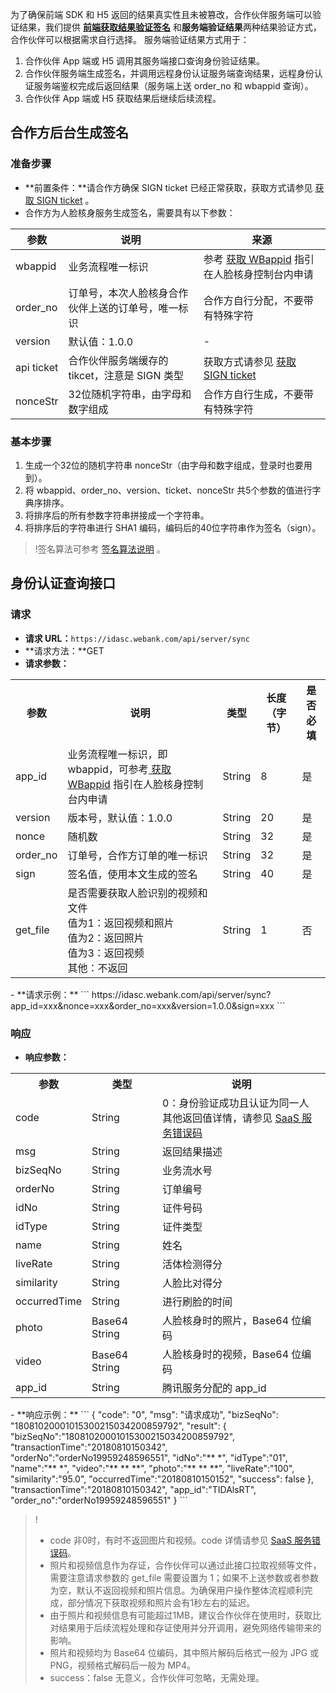 为了确保前端 SDK 和 H5 返回的结果真实性且未被篡改，合作伙伴服务端可以验证结果，我们提供 **[前端获取结果验证签名](https://cloud.tencent.com/document/product/1007/35897)** 和**服务端验证结果**两种结果验证方式，合作伙伴可以根据需求自行选择。
服务端验证结果方式用于：
1. 合作伙伴 App 端或 H5 调用其服务端接口查询身份验证结果。
2. 合作伙伴服务端生成签名，并调用远程身份认证服务端查询结果，远程身份认证服务端鉴权完成后返回结果（服务端上送 order_no 和 wbappid 查询）。
3. 合作伙伴 App 端或 H5 获取结果后继续后续流程。

## 合作方后台生成签名
### 准备步骤
- **前置条件：**请合作方确保 SIGN ticket 已经正常获取，获取方式请参见 [获取 SIGN ticket](https://cloud.tencent.com/document/product/1007/37305) 。
- 合作方为人脸核身服务生成签名，需要具有以下参数：

| 参数         | 说明                            | 来源               |
| ---------- | ----------------------------- | ---------------------------------------- |
|wbappid|	业务流程唯一标识 |参考 [获取 WBappid](https://cloud.tencent.com/document/product/1007/49634) 指引在人脸核身控制台内申请 |
| order_no   | 订单号，本次人脸核身合作伙伴上送的订单号，唯一标识     | 合作方自行分配，不要带有特殊字符   |
| version    | 默认值：1.0.0                     |           -                    |
| api ticket | 合作伙伴服务端缓存的 tikcet，注意是 SIGN 类型 | 获取方式请参见 [获取 SIGN ticket](https://cloud.tencent.com/document/product/1007/37305) |
| nonceStr   | 32位随机字符串，由字母和数字组成               | 合作方自行生成，不要带有特殊字符  |

### 基本步骤
1. 生成一个32位的随机字符串 nonceStr（由字母和数字组成，登录时也要用到）。
2. 将 wbappid、order_no、version、ticket、nonceStr 共5个参数的值进行字典序排序。
3. 将排序后的所有参数字符串拼接成一个字符串。
4. 将排序后的字符串进行 SHA1 编码，编码后的40位字符串作为签名（sign）。

>!签名算法可参考 [签名算法说明](https://cloud.tencent.com/document/product/1007/37307) 。

## 身份认证查询接口
### 请求
- **请求 URL：**`https://idasc.webank.com/api/server/sync`
- **请求方法：**GET
- **请求参数：**
<table>
<tr><th >参数</th><th >说明</th><th >类型</th><th >长度（字节）</th><th >是否必填</th></tr>
<tr><td >app_id</td><td> 业务流程唯一标识，即 wbappid，可参考<a href="https://cloud.tencent.com/document/product/1007/49634"> 获取 WBappid</a>  指引在人脸核身控制台内申请 </td><td>	String	</td><td>8</td><td>	是</td></tr>
<tr><td >version</td><td >版本号，默认值：1.0.0</td><td >String</td><td >20</td><td >是</td></tr>
<tr><td >nonce</td><td >随机数</td><td >String</td><td >32</td><td >是</td></tr>
<tr><td >order_no</td><td >订单号，合作方订单的唯一标识</td><td >String</td><td >32</td><td >是</td></tr>
<tr><td >sign</td><td >签名值，使用本文生成的签名</td><td >String</td><td >40</td><td >是</td></tr>
<tr><td >get_file</td><td >是否需要获取人脸识别的视频和文件<br/>值为1：返回视频和照片<br/>值为2：返回照片<br/>值为3：返回视频<br/>其他：不返回</td><td >String</td><td >1</td><td >否</td></tr></table>
- **请求示例：**
```
https://idasc.webank.com/api/server/sync?app_id=xxx&nonce=xxx&order_no=xxx&version=1.0.0&sign=xxx
```

### 响应
- **响应参数：**
<table>
<tr><th >参数</th><th >类型</th><th >说明</th></tr>
<tr><td >code</td><td >String</td><td >0：身份验证成功且认证为同一人<br/>其他返回值详情，请参见 <a href='https://cloud.tencent.com/document/product/1007/47912'>SaaS 服务错误码</a></td></tr>
<tr><td >msg</td><td >String</td><td >返回结果描述</td></tr>
<tr><td >bizSeqNo</td><td >String</td><td >业务流水号</td></tr>
<tr><td >orderNo</td><td >String</td><td >订单编号</td></tr>
<tr><td >idNo</td><td >String</td><td >证件号码</td></tr>
<tr><td >idType</td><td >String</td><td >证件类型</td></tr>
<tr><td >name</td><td >String</td><td >姓名</td></tr>
<tr><td >liveRate</td><td >String</td><td >活体检测得分</td></tr>
<tr><td >similarity</td><td >String</td><td >人脸比对得分</td></tr>
<tr><td >occurredTime</td><td >String</td><td >进行刷脸的时间</td></tr>
<tr><td >photo</td><td >Base64 String</td><td >人脸核身时的照片，Base64 位编码</td></tr>
<tr><td >video</td><td >Base64 String</td><td >人脸核身时的视频，Base64 位编码</td></tr>
<tr><td >app_id</td><td >String</td><td >腾讯服务分配的 app_id</td></tr>
</table>
- **响应示例：**
```
{
	"code": "0",
	"msg": "请求成功",
	"bizSeqNo": "18081020001015300215034200859792",
	"result": {
		"bizSeqNo":"18081020001015300215034200859792",
		"transactionTime":"20180810150342",
		"orderNo":"orderNo19959248596551",
		"idNo":"** *",
		"idType":"01",
		"name":"** *",
		"video":"** ** **",
		"photo":"** ** **",
		"liveRate":"100",
		"similarity":"95.0",
		"occurredTime":"20180810150152",
		"success": false
	},
	"transactionTime":"20180810150342",
	"app_id":"TIDAlsRT",
	"order_no":"orderNo19959248596551"
}
```

>!
>- code 非0时，有时不返回图片和视频。code 详情请参见 [SaaS 服务错误码](https://cloud.tencent.com/document/product/1007/47912)。
>- 照片和视频信息作为存证，合作伙伴可以通过此接口拉取视频等文件，需要注意请求参数的 get_file 需要设置为 1；如果不上送参数或者参数为空，默认不返回视频和照片信息。为确保用户操作整体流程顺利完成，部分情况下获取视频和照片会有1秒左右的延迟。
>- 由于照片和视频信息有可能超过1MB，建议合作伙伴在使用时，获取比对结果用于后续流程处理和存证使用并分开调用，避免网络传输带来的影响。
>- 照片和视频均为 Base64 位编码，其中照片解码后格式一般为 JPG 或 PNG，视频格式解码后一般为 MP4。
>- success：false 无意义，合作伙伴可忽略，无需处理。 
